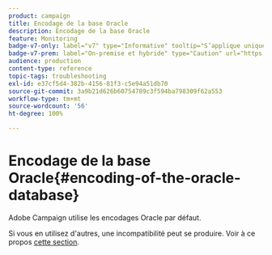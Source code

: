 ```yaml
---
product: campaign
title: Encodage de la base Oracle
description: Encodage de la base Oracle
feature: Monitoring
badge-v7-only: label="v7" type="Informative" tooltip="S’applique uniquement à Campaign Classic v7"
badge-v7-prem: label="On-premise et hybride" type="Caution" url="https://experienceleague.adobe.com/docs/campaign-classic/using/installing-campaign-classic/architecture-and-hosting-models/hosting-models-lp/hosting-models.html?lang=fr" tooltip="S’applique uniquement aux déploiements on-premise et hybrides"
audience: production
content-type: reference
topic-tags: troubleshooting
exl-id: e37cf5d4-382b-4156-81f3-c5e94a51db70
source-git-commit: 3a9b21d626b60754789c3f594ba798309f62a553
workflow-type: tm+mt
source-wordcount: '56'
ht-degree: 100%

---
```


# Encodage de la base Oracle{#encoding-of-the-oracle-database}



Adobe Campaign utilise les encodages Oracle par défaut.

Si vous en utilisez d&#39;autres, une incompatibilité peut se produire. Voir à ce propos [cette section](../../installation/using/database.md#oracle).
